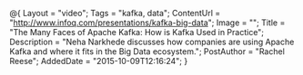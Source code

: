 @{
    Layout = "video";
    Tags = "kafka, data";
    ContentUrl = "http://www.infoq.com/presentations/kafka-big-data";
    Image = "";
    Title = "The Many Faces of Apache Kafka: How is Kafka Used in Practice";
    Description = "Neha Narkhede discusses how companies are using Apache Kafka and where it fits in the Big Data ecosystem.";
    PostAuthor = "Rachel Reese";
    AddedDate = "2015-10-09T12:16:24";
}